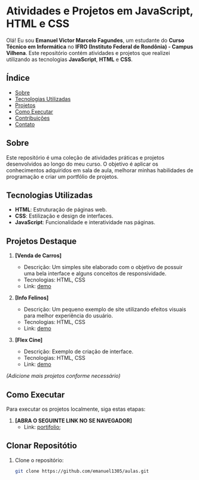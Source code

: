 # Atividades e Projetos em JavaScript, HTML e CSS

Olá! Eu sou **Emanuel Victor Marcelo Fagundes**, um estudante do **Curso Técnico em Informática** no **IFRO (Instituto Federal de Rondônia) - Campus Vilhena**. Este repositório contém atividades e projetos que realizei utilizando as tecnologias **JavaScript**, **HTML** e **CSS**.

## Índice

- [Sobre](#sobre)
- [Tecnologias Utilizadas](#tecnologias-utilizadas)
- [Projetos](#projetos)
- [Como Executar](#como-executar)
- [Contribuições](#contribuições)
- [Contato](#contato)

## Sobre

Este repositório é uma coleção de atividades práticas e projetos desenvolvidos ao longo do meu curso. O objetivo é aplicar os conhecimentos adquiridos em sala de aula, melhorar minhas habilidades de programação e criar um portfólio de projetos.

## Tecnologias Utilizadas

- **HTML**: Estruturação de páginas web.
- **CSS**: Estilização e design de interfaces.
- **JavaScript**: Funcionalidade e interatividade nas páginas.

## Projetos Destaque

1. **[Venda de Carros]**
   - Descrição: Um simples site elaborado com o objetivo de possuir uma bela interface e alguns conceitos de responsividade.
   - Tecnologias: HTML, CSS
   - Link: [demo](https://emanuel1305.github.io/aulas/site-vendaCarros/index.html)

2. **[Info Felinos]**
   - Descrição: Um pequeno exemplo de site utilizando efeitos visuais para melhor experiência do usuário.
   - Tecnologias: HTML, CSS
   - Link: [demo](https://emanuel1305.github.io/aulas/site-felinos/index.html)

3. **[Flex Cine]**
   - Descrição: Exemplo de criação de interface.
   - Tecnologias: HTML, CSS
   - Link: [demo](https://emanuel1305.github.io/aulas/site-flexCine/index.html)

*(Adicione mais projetos conforme necessário)*

## Como Executar

Para executar os projetos localmente, siga estas etapas: 

1. **[ABRA O SEGUINTE LINK NO SE NAVEGADOR]**
    - Link: [portifolio](https://emanuel1305.github.io/aulas/);

## Clonar Repositótio

1. Clone o repositório:
   ```bash
   git clone https://github.com/emanuel1305/aulas.git
